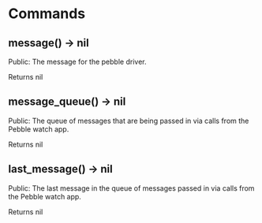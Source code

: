 # Commands

## message() → nil

Public: The message for the pebble driver.

Returns nil

## message_queue() → nil

Public: The queue of messages that are being passed in via calls from the Pebble watch app.

Returns nil

## last_message() → nil

Public: The last message in the queue of messages passed in via calls from the Pebble watch app.

Returns nil